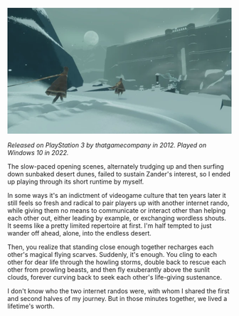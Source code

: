 <!--
.. title: Journey
.. slug: journey
.. date: 2022-05-09 06:22:20 UTC-05:00
.. tags: media, videogame, windows, completed
-->

![](/files/2022/journey-screenshot.webp)

*Released on PlayStation 3 by thatgamecompany in 2012. Played on Windows 10 in
2022.*

The slow-paced opening scenes, alternately trudging up and then surfing down
sunbaked desert dunes, failed to sustain Zander's interest, so I ended up
playing through its short runtime by myself.

In some ways it's an indictment of videogame culture that ten years later it
still feels so fresh and radical to pair players up with another internet
rando, while giving them no means to communicate or interact other than helping
each other out, either leading by example, or exchanging wordless shouts. It
seems like a pretty limited repertoire at first. I'm half tempted to just wander
off ahead, alone, into the endless desert.

Then, you realize that standing close enough together recharges each other's
magical flying scarves. Suddenly, it's enough. You cling to each other for dear
life through the howling storms, double back to rescue each other from prowling
beasts, and then fly exuberantly above the sunlit clouds, forever curving back
to seek each other's life-giving sustenance.

I don't know who the two internet randos were, with whom I shared the first and
second halves of my journey. But in those minutes together, we lived a
lifetime's worth.

